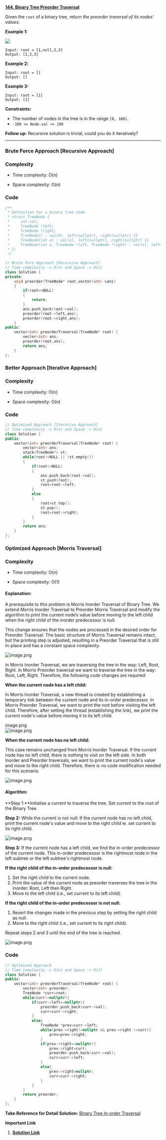 
**[144. Binary Tree Preorder Traversal](https://leetcode.com/problems/binary-tree-preorder-traversal/description/)**

Given the `root` of a binary tree, return _the preorder traversal of its nodes' values_.

**Example 1:**

![](https://assets.leetcode.com/uploads/2020/09/15/inorder_1.jpg)

```
Input: root = [1,null,2,3]
Output: [1,2,3]
```

**Example 2:**

```
Input: root = []
Output: []
```

**Example 3:**

```
Input: root = [1]
Output: [1]
```


**Constraints:**

- The number of nodes in the tree is in the range `[0, 100]`.
- `-100 <= Node.val <= 100`

**Follow up:** Recursive solution is trivial, could you do it iteratively?

***

### Brute Force Approach [Recursive Approach]

### Complexity

- Time complexity: O(n)
    
- Space complexity: O(n)
    

### Code

```cpp
/**
 * Definition for a binary tree node.
 * struct TreeNode {
 *     int val;
 *     TreeNode *left;
 *     TreeNode *right;
 *     TreeNode() : val(0), left(nullptr), right(nullptr) {}
 *     TreeNode(int x) : val(x), left(nullptr), right(nullptr) {}
 *     TreeNode(int x, TreeNode *left, TreeNode *right) : val(x), left(left), right(right) {}
 * };
 */

// Brute Fore Approach [Recursive Approach]
// Time complexity -> O(n) and Space -> O(n)
class Solution {
private:
    void preorder(TreeNode* root,vector<int> &ans)
    {
        if(root==NULL)
        {
            return;
        }
        ans.push_back(root->val);
        preorder(root->left,ans);
        preorder(root->right,ans);
    }
public:
    vector<int> preorderTraversal(TreeNode* root) {
        vector<int> ans;
        preorder(root,ans);
        return ans;
    }
};
```

### Better Approach [Iterative Approach]

### Complexity

- Time complexity: O(n)
    
- Space complexity: O(n)
    

### Code

```cpp
// Optimized Approach [Iterative Approach]
// Time complexity -> O(n) and Space -> O(n)
class Solution {
public:
    vector<int> preorderTraversal(TreeNode* root) {
        vector<int> ans;
        stack<TreeNode*> st;
        while(root!=NULL || !st.empty())
        {
            if(root!=NULL)
            {
                ans.push_back(root->val);
                st.push(root);
                root=root->left;
            }
            else
            {
                root=st.top();
                st.pop();
                root=root->right;
            }
        }
        return ans;
    }
};
```



### Optimized Approach [Morris Traversal]

### Complexity

- Time complexity: O(n)
    
- Space complexity: O(1)
    

#### Explanation:

A prerequisite to this problem is Morris Inorder Traversal of Binary Tree. We extend Morris Inorder Traversal to Preorder Morris Traversal and modify the algorithm to print the current node’s value before moving to the left child when the right child of the inorder predecessor is null.

This change ensures that the nodes are processed in the desired order for Preorder Traversal. The basic structure of Morris Traversal remains intact, but the printing step is adjusted, resulting in a Preorder Traversal that is still in-place and has a constant space complexity.

![image.png](https://assets.leetcode.com/users/images/e822b76a-3db7-44ef-a915-da3bc41f2d71_1715011149.80447.png)

In Morris Inorder Traversal, we are traversing the tree in the way: Left, Root, Right. In Morris Preorder traversal we want to traverse the tree in the way: Root, Left, Right. Therefore, the following code changes are required:

**When the current node has a left child:**

In Morris Inorder Traversal, a new thread is created by establishing a temporary link between the current node and its in-order predecessor. In Morris Preorder Traversal, we want to print the root before visiting the left child. Therefore, after setting the thread (establishing the link), we print the current node's value before moving it to its left child.

image.png  
![image.png](https://assets.leetcode.com/users/images/2efd6394-29a8-433b-a8d5-87d3beb3e0ca_1715011161.8936114.png)

**When the current node has no left child:**

This case remains unchanged from Morris Inorder Traversal. If the current node has no left child, there is nothing to visit on the left side. In both Inorder and Preorder traversals, we want to print the current node's value and move to the right child. Therefore, there is no code modification needed for this scenario.

![image.png](https://assets.leetcode.com/users/images/3aeee012-cc8d-41f4-930a-83541d7c4c14_1715011168.1622467.png)

#### Algorithm:

**Step 1:**Initialise a current to traverse the tree. Set current to the root of the Binary Tree.

**Step 2:** While the current is not null: If the current node has no left child, print the current node's value and move to the right child ie. set current to its right child.

![image.png](https://assets.leetcode.com/users/images/8a020f4e-624b-485e-89c3-0c1d249dcc55_1715011181.8730679.png)

**Step 3:** If the current node has a left child, we find the in-order predecessor of the current node. This in-order predecessor is the rightmost node in the left subtree or the left subtree's rightmost node.

**If the right child of the in-order predecessor is null:**

1. Set the right child to the current node.
2. Print the value of the current node as preorder traverses the tree in the inorder: Root, Left then Right.
3. Move to the left child (i.e., set current to its left child).

**If the right child of the in-order predecessor is not null:**

1. Revert the changes made in the previous step by setting the right child as null.
2. Move to the right child (i.e., set current to its right child).

Repeat steps 2 and 3 until the end of the tree is reached.

![image.png](https://assets.leetcode.com/users/images/1d18fbf6-3e25-493f-8c2d-62f80556d787_1715011193.873259.png)

### Code

```cpp
// Optimized Approach 
// Time complexity -> O(n) and Space -> O(1)
class Solution {
public:
    vector<int> preorderTraversal(TreeNode* root) {
        vector<int> preorder;
        TreeNode *curr=root;
        while(curr!=nullptr){
            if(curr->left==nullptr){
                preorder.push_back(curr->val);
                curr=curr->right;
            }
            else{
                TreeNode *prev=curr->left;
                while(prev->right!=nullptr && prev->right !=curr){
                    prev=prev->right;
                }
                if(prev->right==nullptr){
                    prev->right=curr;
                    preorder.push_back(curr->val);
                    curr=curr->left;
                }
                else{
                    prev->right=nullptr;
                    curr=curr->right;
                }
            }
        }
        return preorder;
    }
};
```


**Take Reference for Detail Solution:** [Binary Tree In-order Traversal](https://leetcode.com/problems/binary-tree-inorder-traversal/solutions/4381728/2-approach-easy-c-solution-brute-force-and-optimized-approach)


**Important Link**
1. **[Solution Link](https://leetcode.com/problems/binary-tree-preorder-traversal/solutions/4609371/2-approach-easy-c-solution-brute-force-and-optimized-approach)**